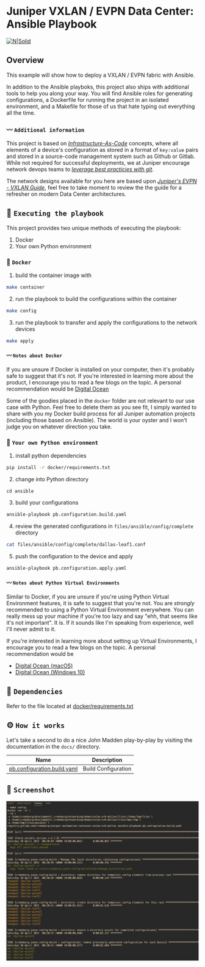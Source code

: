 # Juniper VXLAN / EVPN Data Center: Ansible Playbook

[![N|Solid](https://upload.wikimedia.org/wikipedia/commons/3/31/Juniper_Networks_logo.svg)](https://www.juniper.net/documentation/solutions/en_US/campus)

## Overview

This example will show how to deploy a VXLAN / EVPN fabric with Ansible. 

In addition to the Ansible playboks, this project also ships with additional tools to help you along your way. You will find Ansible roles for generating configurations, a Dockerfile for running the project in an isolated environment, and a Makefile for those of us that hate typing out everything all the time.

### 〰️ `Additional information`

This project is based on *[Infrastructure-As-Code](https://dev.to/fedekau/infrastructure-as-code-a-beginners-perspective-2l8k)* concepts, where all elements of a device's configuration as stored in a format of `key:value` pairs and stored in a source-code management system such as Github or Gitlab. While not required for successful deployments, we at Juniper encourage network devops teams to *[leverage best practicies with git](https://dev.to/bholmesdev/git-github-best-practices-for-teams-opinionated-28h7)*.

The network designs available for you here are based upon *[Juniper's EVPN - VXLAN Guide](https://www.juniper.net/documentation/us/en/software/junos/evpn-vxlan/evpn-vxlan.pdf)*, feel free to take moment to review the the guide for a refresher on modern Data Center architectures.

## 🚀 `Executing the playbook`

This project provides two unique methods of executing the playbook:

1. Docker
2. Your own Python environment

### 🐳 `Docker`

1. build the container image with

```sh
make container
```

2. run the playbook to build the configurations within the container

```sh
make config
```

3. run the playbook to transfer and apply the configurations to the network devices

```sh
make apply
```

#### 〰️ `Notes about Docker`

If you are unsure if Docker is installed on your computer, then it's probably safe to suggest that it's not. If you're interested in learning more about the product, I encourage you to read a few blogs on the topic. A personal recommendation would be [Digital Ocean](https://www.digitalocean.com/community/tutorial_collections/how-to-install-and-use-docker#:~:text=Docker%20is%20an%20application%20that,on%20the%20host%20operating%20system.)

Some of the goodies placed in the `docker` folder are not relevant to our use case with Python. Feel free to delete them as you see fit, I simply wanted to share with you my Docker build process for all Juniper automation projects (including those based on Ansible). The world is your oyster and I won't judge you on whatever direction you take.

### 🐍 `Your own Python environment`

1. install python dependencies 

```sh
pip install -r docker/requirements.txt
```

2. change into Python directory 

```
cd ansible
```

3. build your configurations

```sh
ansible-playbook pb.configuration.build.yaml
```

4. review the generated configurations in `files/ansible/config/complete` directory

```sh
cat files/ansible/config/complete/dallas-leaf1.conf
```

5. push the configuration to the device and apply

```sh
ansible-playbook pb.configuration.apply.yaml
```

#### 〰️ `Notes about Python Virtual Environments`

Similar to Docker, if you are unsure if you're using Python Virtual Environment features, it is safe to suggest that you're not. You are *strongly* recommended to using a Python Virtual Environment everywhere. You can really mess up your machine if you're too lazy and say "ehh, that seems like it's not important". It is. If it sounds like I'm speaking from experience, well I'll never admit to it.

If you're interested in learning more about setting up Virtual Environments, I encourage you to read a few blogs on the topic. A personal recommendation would be

- [Digital Ocean (macOS)](https://www.digitalocean.com/community/tutorials/how-to-install-python-3-and-set-up-a-local-programming-environment-on-macos)
- [Digital Ocean (Windows 10)](https://www.digitalocean.com/community/tutorials/how-to-install-python-3-and-set-up-a-local-programming-environment-on-windows-10)

## 📝 `Dependencies`

Refer to the file located at [docker/requirements.txt](docker/requirements.txt)

## ⚙️ `How it works`

Let's take a second to do a nice John Madden play-by-play by visiting the documentation in the `docs/` directory.

Name | Description
---- | -----------
[pb.configuration.build.yaml](docs/pb.configuration.build.rst)|Build Configuration


## 📸 `Screenshot`

![app.py](./files/images/screenshot.png)
